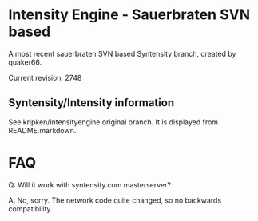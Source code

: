 Intensity Engine - Sauerbraten SVN based
================

A most recent sauerbraten SVN based Syntensity branch,
created by quaker66.

Current revision: 2748


Syntensity/Intensity information
--------------------

See kripken/intensityengine original branch. It is displayed
from README.markdown.


FAQ
=====

Q: Will it work with syntensity.com masterserver?

A: No, sorry. The network code quite changed, so no backwards compatibility.
